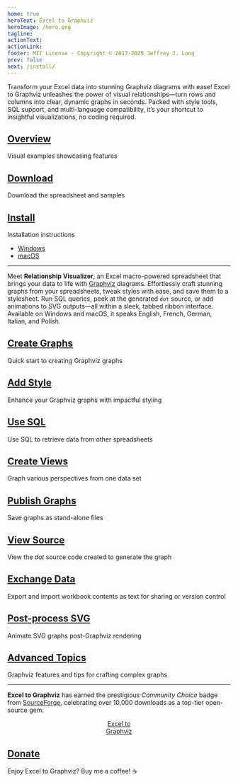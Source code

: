 ```yaml
---
home: true
heroText: Excel to Graphviz
heroImage: /hero.png
tagline:
actionText:
actionLink:
footer: MIT License - Copyright © 2017-2025 Jeffrey J. Long
prev: false
next: /install/
---
```

Transform your Excel data into stunning Graphviz diagrams with ease! Excel to Graphviz unleashes the power of visual relationships—turn rows and columns into clear, dynamic graphs in seconds. Packed with style tools, SQL support, and multi-language compatibility, it’s your shortcut to insightful visualizations, no coding required.
<div class="features">
  <div class="feature" id="overview">
    <h2><a href="./overview">Overview</a></h2>
    <p>Visual examples showcasing features</p>
  </div>

  <div class="feature" id="download">
    <h2><a href="./download">Download</a></h2>
    <p>Download the spreadsheet and samples</p>
  </div>

  <div class="feature" id="install">
    <h2><a href="./install">Install</a></h2>
    <p>Installation instructions</p>
    <ul>
      <li><a href="./install-win/">Windows</a></li>
      <li><a href="./install-mac/">macOS</a></li>
    </ul>
  </div>

</div>  

<hr/>

Meet **Relationship Visualizer**, an Excel macro-powered spreadsheet that brings your data to life with [Graphviz](https://graphviz.org/) diagrams. Effortlessly craft stunning graphs from your spreadsheets, tweak styles with ease, and save them to a stylesheet. Run SQL queries, peek at the generated `dot` source, or add animations to SVG outputs—all within a sleek, tabbed ribbon interface. Available on Windows and macOS, it speaks English, French, German, Italian, and Polish.

<div class="features">
  <div class="feature" id="create">
    <h2><a href="./create">Create Graphs</a></h2>
    <p>Quick start to creating Graphviz graphs</p>
  </div>

  <div class="feature" id="tutorial">
    <h2><a href="./tutorial">Add Style</a></h2>
    <p>Enhance your Graphviz graphs with impactful styling</p>
  </div>

  <div class="feature" id="sql">
    <h2><a href="./sql">Use SQL</a></h2>
    <p>Use SQL to retrieve data from other spreadsheets</p>
  </div>

  <div class="feature" id="views">
    <h2><a href="./views">Create Views</a></h2>
    <p>Graph various perspectives from one data set</p>
  </div>

  <div class="feature" id="publish">
    <h2><a href="./publish">Publish Graphs</a></h2>
    <p>Save graphs as stand-alone files</p>
  </div>

  <div class="feature" id="source">
    <h2><a href="./source">View Source</a></h2>
    <p>View the <i>dot</i> source code created to generate the graph</p>
  </div>
  
  <div class="feature" id="exchange">
    <h2><a href="./exchange">Exchange Data</a></h2>
    <p>Export and import workbook contents as text for sharing or version control</p>
  </div>

  <div class="feature" id="svg">
    <h2><a href="./svg">Post-process SVG</a></h2>
    <p>Animate SVG graphs post-Graphviz rendering</p>
  </div>

  <div class="feature" id="advanced">
    <h2><a href="./advanced">Advanced Topics</a></h2>
    <p>Graphviz features and tips for crafting complex graphs</p>
  </div>
 </div>

<hr/>

**Excel to Graphviz** has earned the prestigious *Community Choice* badge from [SourceForge](https://sourceforge.net/), celebrating over 10,000 downloads as a top-tier open-source gem.

<center>
<div class="sf-root" data-id="2597714" data-badge="oss-community-choice-white" data-metadata="achievement=oss-community-choice" style="width:96px">
    <a href="https://sourceforge.net/projects/relationship-visualizer/" target="_blank">Excel to Graphviz</a>
</div>
<script>(function () {var sc=document.createElement('script');sc.async=true;sc.src='https://b.sf-syn.com/badge_js?sf_id=2597714';var p=document.getElementsByTagName('script')[0];p.parentNode.insertBefore(sc, p);})();
</script>
</center>
<div class="features"> 
  <div class="feature" id="donate">
    <h2><a href="https://www.buymeacoffee.com/exceltographviz">Donate</a></h2>
    <p>Enjoy Excel to Graphviz? Buy me a coffee! ☕</p>
  </div>
</div>